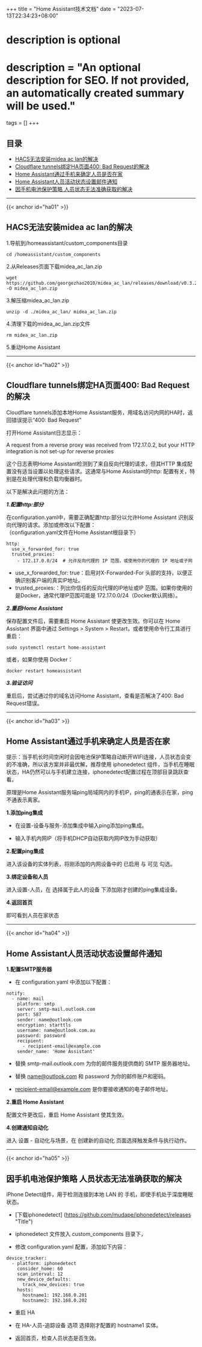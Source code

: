 +++
title = "Home Assistant技术文档"
date = "2023-07-13T22:34:23+08:00"

#
# description is optional
#
# description = "An optional description for SEO. If not provided, an automatically created summary will be used."

tags = []
+++

## 目录
* [HACS无法安装midea ac lan的解决](#ha01)
* [Cloudflare tunnels绑定HA页面400: Bad Request的解决](#ha02)
* [Home Assistant通过手机来确定人员是否在家](#ha03)
* [Home Assistant人员活动状态设置邮件通知](#ha04)
* [因手机电池保护策略 人员状态无法准确获取的解决](#ha05)

---

{{< anchor id="ha01" >}}

## HACS无法安装midea ac lan的解决

1.导航到/homeassistant/custom_components目录

```
cd /homeassistant/custom_components
```


2.从Releases页面下载midea_ac_lan.zip

```
wget https://github.com/georgezhao2010/midea_ac_lan/releases/download/v0.3.22/midea_ac_lan.zip -O midea_ac_lan.zip
```

3.解压缩midea_ac_lan.zip

```
unzip -d ./midea_ac_lan/ midea_ac_lan.zip
```

4.清理下载的midea_ac_lan.zip文件

```
rm midea_ac_lan.zip
```

5.重动Home Assistant

---

{{< anchor id="ha02" >}}

## Cloudflare tunnels绑定HA页面400: Bad Request的解决

Cloudflare tunnels添加本地Home Assistant服务，用域名访问内网的HA时，返回错误提示“400: Bad Request”

打开Home Assistant日志显示：

A request from a reverse proxy was received from 172.17.0.2, but your HTTP integration is not set-up for reverse proxies

这个日志表明Home Assistant检测到了来自反向代理的请求，但其HTTP 集成配置没有适当设置以处理这些请求。这通常与Home Assistant的http: 配置有关，特别是在处理代理和负载均衡器时。

以下是解决此问题的方法：

***1.配置http:部分***

在configuration.yaml中，需要正确配置http:部分以允许Home Assistant 识别反向代理的请求。添加或修改以下配置：  
（configuration.yaml文件在Home Assistant根目录下）
```
http:
  use_x_forwarded_for: true
  trusted_proxies:
    - 172.17.0.0/24  # 允许反向代理的 IP 范围，或使用你的代理的 IP 地址或子网
```
* use_x_forwarded_for: true：启用对X-Forwarded-For 头部的支持，以便正确识别客户端的真实IP地址。  
* trusted_proxies:：列出你信任的反向代理的IP地址或IP 范围。如果你使用的是Docker，通常代理IP范围可能是 172.17.0.0/24（Docker默认网络）。

***2.重启Home Assistant***

保存配置文件后，需要重启 Home Assistant 使更改生效。你可以在 Home Assistant 界面中通过 Settings > System > Restart，或者使用命令行工具进行重启：
```
sudo systemctl restart home-assistant
```
或者，如果你使用 Docker：
```
docker restart homeassistant
```

***3.验证访问***

重启后，尝试通过你的域名访问Home Assistant，查看是否解决了400: Bad Request错误。

---


{{< anchor id="ha03" >}}

## Home Assistant通过手机来确定人员是否在家

提示：当手机长时间空闲时会因电池保护策略自动断开WIFI连接，人员状态会变的不准确，所以该方案并非最优解，推荐使用 iphonedetect 组件，当手机在睡眠状态，HA仍然可以与手机建立连接，iphonedetect配置过程在顶部目录跳跃查看。

原理是Home Assistant服务端ping局域网内的手机IP，ping的通表示在家，ping不通表示离家。

**1.添加ping集成**

* 在设置-设备与服务-添加集成中输入ping添加ping集成。

* 输入手机内网IP（将手机DHCP自动获取内网IP改为手动获取）

**2.配置ping集成**

进入该设备的实体列表，将刚添加的内网设备中的 已启用 与 可见 勾选。

**3.绑定设备和人员**

进入设置-人员，在 选择属于此人的设备 下添加刚才创建的ping集成设备。

**4.返回首页**

即可看到人员在家状态


---


{{< anchor id="ha04" >}}

## Home Assistant人员活动状态设置邮件通知

**1.配置SMTP服务器**

* 在 configuration.yaml 中添加以下配置：
```
notify:
  - name: mail
    platform: smtp
    server: smtp-mail.outlook.com
    port: 587
    sender: name@outlook.com
    encryption: starttls
    username: name@outlook.com.au
    password: password
    recipient:
      - recipient-email@example.com
    sender_name: 'Home Assistant'
```

* 替换 smtp-mail.outlook.com 为你的邮件服务提供商的 SMTP 服务器地址。

* 替换 name@outlook.com 和 password 为你的邮件账户和密码。

* recipient-email@example.com 是你要接收通知的电子邮件地址。

**2.重启 Home Assistant**

配置文件更改后，重启 Home Assistant 使其生效。

**4.创建通知自动化**

进入 设置 - 自动化与场景，在 创建新的自动化 页面选择触发条件与执行动作。


---

{{< anchor id="ha05" >}}

## 因手机电池保护策略 人员状态无法准确获取的解决

iPhone Detect组件，用于检测连接到本地 LAN 的 手机，即使手机处于深度睡眠状态。

* [下载iphonedetect] (https://github.com/mudape/iphonedetect/releases "Title")

* iphonedetect 文件放入 custom_components 目录下，

* 修改 configuration.yaml 配置，添加如下内容：
```
device_tracker:
  - platform: iphonedetect
    consider_home: 60
    scan_interval: 12
    new_device_defaults:
      track_new_devices: true
    hosts:
      hostname1: 192.168.0.201
      hostname2: 192.168.0.202
```

* 重启 HA

* 在 HA-人员-追踪设备 选项 选择刚才配置的 hostname1 实体。

* 返回首页，检查人员状态是否生效。
